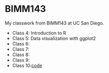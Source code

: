 # BIMM143

My classwork from BIMM143 at UC San Diego.

- Class 4: Introduction to R
- Class 5: Data visualization with ggplot2
- Class 6: 
- Class 7: 
- Class 8: 
- Class 9: 
- Class 10:[code](https://github.com/katelinhutzler/bimm143_github/blob/main/class%2010/class%2010:%20Halloween%20Mini-project/Class%2010%20.qmd)





